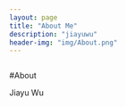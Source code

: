 ```yaml
---
layout: page
title: "About Me"
description: "jiayuwu"
header-img: "img/About.png"
---
```


<center>
    <p><img src="" align="center"></p>
</center>

#About

Jiayu Wu





